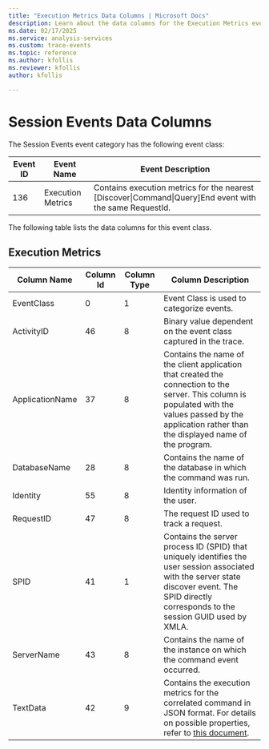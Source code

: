 ```yaml
---
title: "Execution Metrics Data Columns | Microsoft Docs"
description: Learn about the data columns for the Execution Metrics event category.
ms.date: 02/17/2025
ms.service: analysis-services
ms.custom: trace-events
ms.topic: reference
ms.author: kfollis
ms.reviewer: kfollis
author: kfollis

---
```

# Session Events Data Columns

  The Session Events event category has the following event class:  
  
|**Event ID**|**Event Name**|**Event Description**|  
|------------------|--------------------|---------------------------|  
|136|Execution Metrics|Contains execution metrics for the nearest [Discover\|Command\|Query]End event with the same RequestId.|  
  
 The following table lists the data columns for this event class.  
  
## Execution Metrics
  
|**Column Name**|**Column Id**|**Column Type**|**Column Description**|  
|---------------------|-------------------|---------------------|----------------------------|  
|EventClass|0|1|Event Class is used to categorize events.|  
|ActivityID|46|8|Binary value dependent on the event class captured in the trace.|
|ApplicationName|37|8|Contains the name of the client application that created the connection to the server. This column is populated with the values passed by the application rather than the displayed name of the program.|
|DatabaseName|28|8|Contains the name of the database in which the command was run.|
|Identity|55|8|Identity information of the user.|
|RequestID|47|8|The request ID used to track a request.|
|SPID|41|1|Contains the server process ID (SPID) that uniquely identifies the user session associated with the server state discover event. The SPID directly corresponds to the session GUID used by XMLA.|  
|ServerName|43|8|Contains the name of the instance on which the command event occurred.| 
|TextData|42|9|Contains the execution metrics for the correlated command in JSON format. For details on possible properties, refer to [this document](/power-bi/transform-model/log-analytics/desktop-log-analytics-configure?tabs=refresh#executionmetrics-event).  |